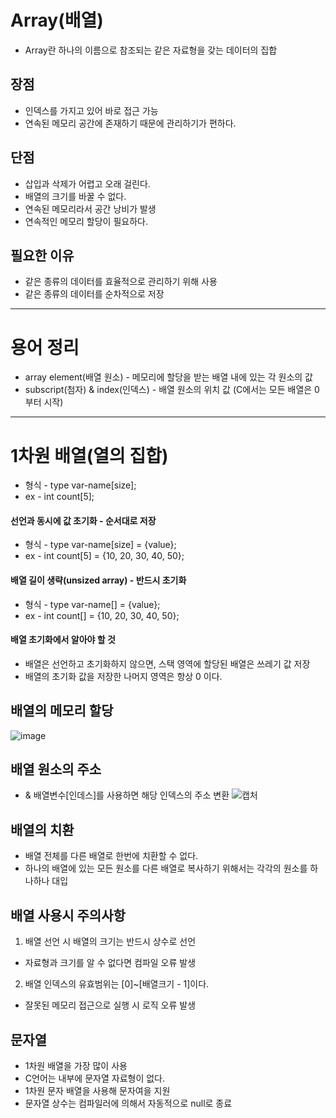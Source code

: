 # Array(배열)
* Array란 하나의 이름으로 참조되는 같은 자료형을 갖는 데이터의 집합
## 장점
* 인덱스를 가지고 있어 바로 접근 가능
* 연속된 메모리 공간에 존재하기 때문에 관리하기가 편하다.
## 단점
* 삽입과 삭제가 어렵고 오래 걸린다.
* 배열의 크기를 바꿀 수 없다.
* 연속된 메모리라서 공간 낭비가 발생
* 연속적인 메모리 할당이 필요하다.
## 필요한 이유
* 같은 종류의 데이터를 효율적으로 관리하기 위해 사용
* 같은 종류의 데이터를 순차적으로 저장
***
# 용어 정리
* array element(배열 원소) - 메모리에 할당을 받는 배열 내에 있는 각 원소의 값
* subscript(첨자) & index(인덱스) - 배열 원소의 위치 값 (C에서는 모든 배열은 0부터 시작)
***
# 1차원 배열(열의 집합)
* 형식 - type var-name[size];
* ex - int count[5];
#### 선언과 동시에 값 초기화 - 순서대로 저장
* 형식 - type var-name[size] = {value};
* ex - int count[5] = {10, 20, 30, 40, 50};
#### 배열 길이 생략(unsized array) - 반드시 초기화
* 형식 - type var-name[] = {value};
* ex - int count[] = {10, 20, 30, 40, 50};
#### 배열 초기화에서 알아야 할 것
- 배열은 선언하고 초기화하지 않으면, 스택 영역에 할당된 배열은 쓰레기 값 저장
- 배열의 초기화 값을 저장한 나머지 영역은 항상 0 이다.
## 배열의 메모리 할당
![image](https://user-images.githubusercontent.com/79950254/122784418-6b0c9180-d2ed-11eb-9943-0560f22805c8.png)

## 배열 원소의 주소
* & 배열변수[인데스]를 사용하면 해당 인덱스의 주소 변환
![캡처](https://user-images.githubusercontent.com/79950254/122784671-a60ec500-d2ed-11eb-8784-d56c1b1bcd03.PNG)
## 배열의 치환
- 배열 전체를 다른 배열로 한번에 치환할 수 없다.
- 하나의 배열에 있는 모든 원소를 다른 배열로 복사하기 위해서는 각각의 원소를 하나하나 대입
## 배열 사용시 주의사항
1. 배열 선언 시 배열의 크기는 반드시 상수로 선언
- 자료형과 크기를 알 수 없다면 컴파일 오류 발생 
2. 배열 인덱스의 유효범위는 [0]~[배열크기 - 1]이다.
- 잘못된 메모리 접근으로 실행 시 로직 오류 발생
## 문자열
* 1차원 배열을 가장 많이 사용
* C언어는 내부에 문자열 자료형이 없다.
* 1차원 문자 배열을 사용해 문자여을 지원
* 문자열 상수는 컴파일러에 의해서 자동적으로 null로 종료
